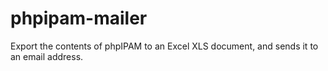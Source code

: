 # phpipam-mailer
Export the contents of phpIPAM to an Excel XLS document, and sends it to an email address.
